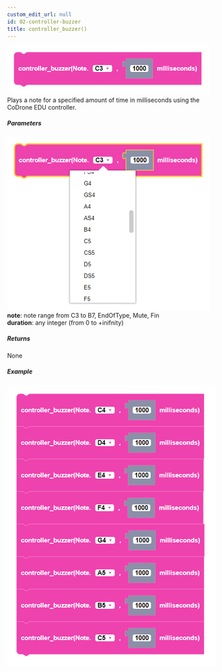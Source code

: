 ```yaml
---
custom_edit_url: null
id: 02-controller-buzzer
title: controller_buzzer()
---
```


![controller buzzer block image](controller_buzzer.PNG)
Plays a note for a specified amount of time in milliseconds using the CoDrone EDU controller.

##### Parameters
![controller buzzer block image](controller_buzzer_params.PNG) <br />
**note**: note range from C3 to B7, EndOfType, Mute, Fin <br />
**duration**: any integer (from 0 to +inifnity)

##### Returns

None

##### Example

![drone buzzer example](controller_buzzer_example.PNG)
